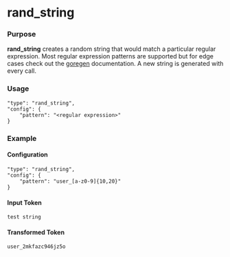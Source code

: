 # rand_string

### Purpose

**rand_string** creates a random string that would match a particular regular expression. Most regular expression patterns are supported but for edge cases check out the [goregen](https://pkg.go.dev/github.com/zach-klippenstein/goregen) documentation. A new string is generated with every call.

### Usage

```
"type": "rand_string",
"config": {
    "pattern": "<regular expression>"
}
```

### Example

#### Configuration

```
"type": "rand_string",
"config": {
    "pattern": "user_[a-z0-9]{10,20}"
}
```

#### Input Token

```
test string
```

#### Transformed Token

`user_2mkfazc946jz5o`
